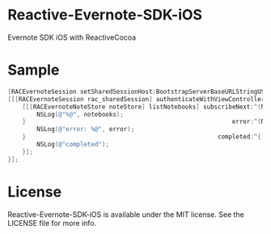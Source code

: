 Reactive-Evernote-SDK-iOS
=========================

Evernote SDK iOS with ReactiveCocoa

Sample
===============
```OBjective-C
[RACEvernoteSession setSharedSessionHost:BootstrapServerBaseURLStringUS consumerKey:consumerKey consumerSecret:consumerSecret];
[[[RACEvernoteSession rac_sharedSession] authenticateWithViewController:self] subscribeNext:^(id x) {
    [[[RACEvernoteNoteStore noteStore] listNotebooks] subscribeNext:^(NSArray *notebooks) {
        NSLog(@"%@", notebooks);
    }                                                         error:^(NSError *error) {
        NSLog(@"error: %@", error);
    }                                                     completed:^{
        NSLog(@"completed");
    }];
}];
```

License
===============
Reactive-Evernote-SDK-iOS is available under the MIT license. See the LICENSE file for more info.
